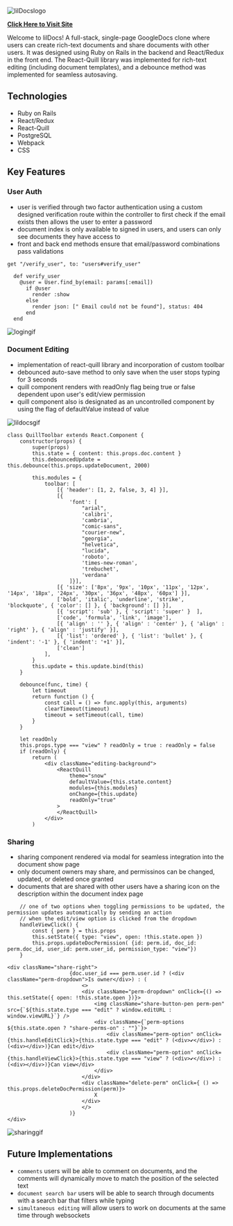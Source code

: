 ![lilDocslogo](https://github.com/lilwanngg/lilDocs/blob/master/app/assets/read_me_images/Screen%20Shot%202019-08-09%20at%2011.35.43%20AM.png)

**[Click Here to Visit Site](https://lildocs.herokuapp.com)**

Welcome to lilDocs! A full-stack, single-page GoogleDocs clone where users can create rich-text documents and share documents with other users. It was designed using Ruby on Rails in the backend and React/Redux in the front end. The React-Quill library was implemented for rich-text editing (including document templates), and a debounce method was implemented for seamless autosaving.

## Technologies
* Ruby on Rails
* React/Redux
* React-Quill
* PostgreSQL
* Webpack
* CSS


## Key Features

### User Auth
* user is verified through two factor authentication using a custom designed verification route within the controller to first check if the email exists then allows the user to enter a password
* document index is only available to signed in users, and users can only see documents they have access to
* front and back end methods ensure that email/password combinations pass validations

```
get "/verify_user", to: "users#verify_user"
```

```
  def verify_user
    @user = User.find_by(email: params[:email])
      if @user
        render :show
      else
        render json: [" Email could not be found"], status: 404
      end
  end
```


![logingif](https://github.com/lilwanngg/lilDocs/blob/master/app/assets/read_me_images/login.gif)
### Document Editing
* implementation of react-quill library and incorporation of custom toolbar
* debounced auto-save method to only save when the user stops typing for 3 seconds
* quill component renders with readOnly flag being true or false dependent upon user's edit/view permission
* quill component also is designated as an uncontrolled component by using the flag of defaultValue instead of value


![lildocsgif](https://github.com/lilwanngg/lilDocs/blob/master/app/assets/read_me_images/lildocs.gif)

```
class QuillToolbar extends React.Component {
    constructor(props) {
        super(props)
        this.state = { content: this.props.doc.content }
        this.debouncedUpdate = this.debounce(this.props.updateDocument, 2000)

        this.modules = {
            toolbar: [
                [{ 'header': [1, 2, false, 3, 4] }],
                [{
                    'font': [
                        "arial",
                        'calibri',
                        'cambria',
                        "comic-sans",
                        "courier-new",
                        "georgia",
                        "helvetica",
                        "lucida",
                        'roboto',
                        'times-new-roman',
                        'trebuchet',
                        'verdana'
                    ]}],
                [{ 'size': ['8px', '9px', '10px', '11px', '12px', '14px', '18px', '24px', '30px', '36px', '48px', '60px'] }],
                ['bold', 'italic', 'underline', 'strike', 'blockquote', { 'color': [] }, { 'background': [] }],
                [{ 'script': 'sub' }, { 'script': 'super' }  ],
                ['code', 'formula', 'link', 'image'],
                [{ 'align' : '' }, { 'align' : 'center' }, { 'align' : 'right' }, { 'align' : 'justify' }],
                [{ 'list': 'ordered' }, { 'list': 'bullet' }, { 'indent': '-1' }, { 'indent': '+1' }],
                ['clean']
            ],
        }
        this.update = this.update.bind(this)
    }

    debounce(func, time) {
        let timeout
        return function () {
            const call = () => func.apply(this, arguments)
            clearTimeout(timeout)
            timeout = setTimeout(call, time)
        }
    }
```

```
    let readOnly
    this.props.type === "view" ? readOnly = true : readOnly = false
    if (readOnly) {
        return (
            <div className="editing-background">
                <ReactQuill
                    theme="snow"
                    defaultValue={this.state.content}
                    modules={this.modules}
                    onChange={this.update}
                    readOnly="true"
                >
                </ReactQuill>
            </div>
        )

```
### Sharing
* sharing component rendered via modal for seamless integration into the document show page
* only document owners may share, and permissinos can be changed, updated, or deleted once granted
* documents that are shared with other users have a sharing icon on the description within the document index page
```
    // one of two options when toggling permissions to be updated, the permission updates automatically by sending an action
    // when the edit/view option is clicked from the dropdown
    handleViewClick() {
        const { perm } = this.props
        this.setState({ type: "view", open: !this.state.open })
        this.props.updateDocPermission( {id: perm.id, doc_id: perm.doc_id, user_id: perm.user_id, permission_type: "view"})
    }
```

```
<div className="share-right">
                    {doc.user_id === perm.user.id ? (<div className="perm-dropdown">Is owner</div>) : (
                        <>
                        <div className="perm-dropdown" onClick={() => this.setState({ open: !this.state.open })}>
                            <img className="share-button-pen perm-pen" src={`${this.state.type === "edit" ? window.editURL : window.viewURL}`} />
                            <div className={`perm-options ${this.state.open ? "share-perms-on" : ""}`}>
                                <div className="perm-option" onClick={this.handleEditClick}>{this.state.type === "edit" ? (<div>✔</div>) : (<div></div>)}Can edit</div>
                                <div className="perm-option" onClick={this.handleViewClick}>{this.state.type === "view" ? (<div>✔</div>) : (<div></div>)}Can view</div>
                            </div>
                        </div>
                        <div className="delete-perm" onClick={ () => this.props.deleteDocPermission(perm)}>
                            X
                        </div>
                        </>
                    )}
</div>
```

![sharinggif](https://github.com/lilwanngg/lilDocs/blob/master/app/assets/read_me_images/sharing.gif)


## Future Implementations
* `comments` users will be able to comment on documents, and the comments will dynamically move to match the position of the selected text
* `document search bar` users will be able to search through documents with a search bar that filters while typing
* `simultaneous editing` will allow users to work on documents at the same time through websockets



